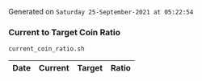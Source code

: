 Generated on `Saturday 25-September-2021 at 05:22:54`

### Current to Target Coin Ratio
`current_coin_ratio.sh`

Date|Current|Target|Ratio
---|---|---|---

